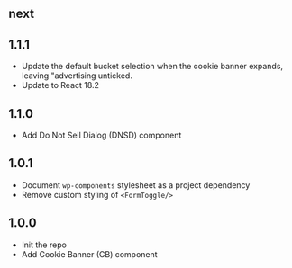 ## next

## 1.1.1
- Update the default bucket selection when the cookie banner expands, leaving "advertising unticked.
- Update to React 18.2
## 1.1.0

- Add Do Not Sell Dialog (DNSD) component

## 1.0.1

- Document `wp-components` stylesheet as a project dependency
- Remove custom styling of `<FormToggle/>`

## 1.0.0

- Init the repo
- Add Cookie Banner (CB) component
